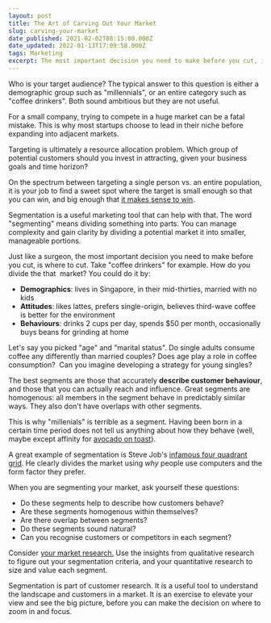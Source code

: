 ```yaml
---
layout: post
title: The Art of Carving Out Your Market
slug: carving-your-market
date_published: 2021-02-02T08:15:00.000Z
date_updated: 2022-01-13T17:09:58.000Z
tags: Marketing
excerpt: The most important decision you need to make before you cut, is where to cut.
---
```


Who is your target audience? The typical answer to this question is either a demographic group such as "millennials", or an entire category such as "coffee drinkers". Both sound ambitious but they are not useful.

For a small company, trying to compete in a huge market can be a fatal mistake. This is why most startups choose to lead in their niche before expanding into adjacent markets.

Targeting is ultimately a resource allocation problem. Which group of potential customers should you invest in attracting, given your business goals and time horizon?

On the spectrum between targeting a single person vs. an entire population, it is your job to find a sweet spot where the target is small enough so that you can win, and big enough that [it makes sense to win](__GHOST_URL__/building-blocks-growth/).

Segmentation is a useful marketing tool that can help with that. The word "segmenting" means dividing something into parts. You can manage complexity and gain clarity by dividing a potential market it into smaller, manageable portions.

Just like a surgeon, the most important decision you need to make before you cut, is where to cut. Take "coffee drinkers" for example. How do you divide the that  market? You could do it by:

- **Demographics**: lives in Singapore, in their mid-thirties, married with no kids
- **Attitudes**: likes lattes, prefers single-origin, believes third-wave coffee is better for the environment
- **Behaviours**: drinks 2 cups per day, spends $50 per month, occasionally buys beans for grinding at home

Let's say you picked "age" and "marital status". Do single adults consume coffee any differently than married couples? Does age play a role in coffee consumption?  Can you imagine developing a strategy for young singles?

The best segments are those that accurately **describe customer behaviour**, and those that you can actually reach and influence. Great segments are homogenous: all members in the segment behave in predictably similar ways. They also don't have overlaps with other segments.

This is why "millenials" is terrible as a segment. Having been born in a certain time period does not tell us anything about how they behave (well, maybe except affinity for [avocado on toast](https://twitter.com/60Mins/status/864065346516377600)).

A great example of segmentation is Steve Job's [infamous four quadrant grid](https://www.casestudyinc.com/apples-four-quadrant-product-grid/). He clearly divides the market using _why_ people use computers and the form factor they prefer.

When you are segmenting your market, ask yourself these questions:

- Do these segments help to describe how customers behave?
- Are these segments homogenous within themselves?
- Are there overlap between segments?
- Do these segments sound natural?
- Can you recognise customers or competitors in each segment?

Consider [your market research.](__GHOST_URL__/marketing-research/) Use the insights from qualitative research to figure out your segmentation criteria, and your quantitative research to size and value each segment.

Segmentation is part of customer research. It is a useful tool to understand the landscape and customers in a market. It is an exercise to elevate your view and see the big picture, before you can make the decision on where to zoom in and focus.
